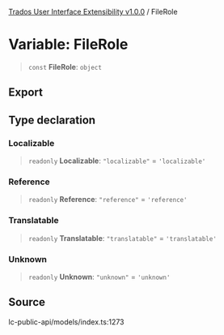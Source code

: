 [Trados User Interface Extensibility v1.0.0](../wiki/globals) / FileRole

# Variable: FileRole

> `const` **FileRole**: `object`

## Export

## Type declaration

### Localizable

> `readonly` **Localizable**: `"localizable"` = `'localizable'`

### Reference

> `readonly` **Reference**: `"reference"` = `'reference'`

### Translatable

> `readonly` **Translatable**: `"translatable"` = `'translatable'`

### Unknown

> `readonly` **Unknown**: `"unknown"` = `'unknown'`

## Source

lc-public-api/models/index.ts:1273
